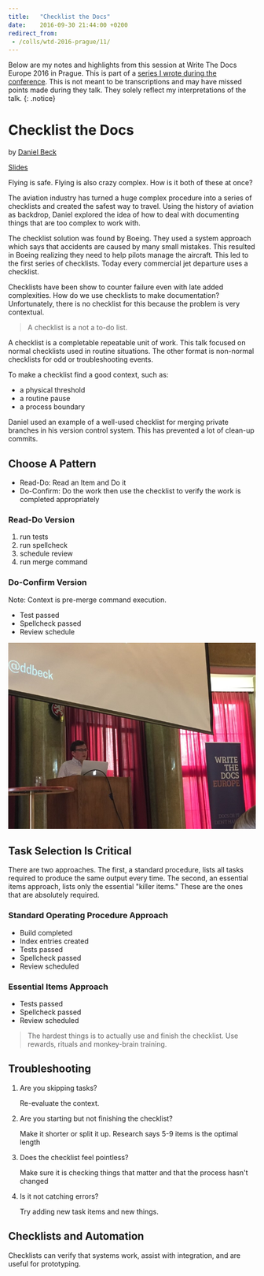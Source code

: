 ```yaml
---
title:   "Checklist the Docs"
date:    2016-09-30 21:44:00 +0200
redirect_from:
 - /colls/wtd-2016-prague/11/
---
```


Below are my notes and highlights from this session at Write The Docs
Europe 2016 in Prague.  This is part of a [series I wrote during the
conference](/technology/2016/09/20/wtd.html).  This is not meant to be
transcriptions and may have missed points made during they talk.
They solely reflect my interpretations of the talk.
{: .notice}

# Checklist the Docs

by [Daniel Beck](https://twitter.com/ddbeck)

[Slides](http://ddbeck.com/wtdeu2016)

Flying is safe. Flying is also crazy complex.  How is it both of these
at once?

The aviation industry has turned a huge complex procedure into a series
of checklists and created the safest way to travel.  Using the history
of aviation as backdrop, Daniel explored the idea of how to deal with
documenting things that are too complex to work with.

The checklist solution was found by Boeing.  They used a system
approach which says that accidents are caused by many small mistakes.
This resulted in Boeing realizing they need to help pilots manage
the aircraft.  This led to the first series of checklists.  Today every
commercial jet departure uses a checklist.

Checklists have been show to counter failure even with late added
complexities.  How do we use checklists to make documentation?
Unfortunately, there is no checklist for this because the problem is
very contextual.

> A checklist is a not a to-do list.

A checklist is a completable repeatable unit of work.  This talk focused
on normal checklists used in routine situations.  The other format is
non-normal checklists for odd or troubleshooting events.

To make a checklist find a good context, such as:

* a physical threshold
* a routine pause
* a process boundary

Daniel used an example of a well-used checklist for merging private
branches in his version control system.  This has prevented a lot of
clean-up commits.

## Choose A Pattern

* Read-Do: Read an Item and Do it
* Do-Confirm: Do the work then use the checklist to verify the work is
   completed appropriately

### Read-Do Version

1. run tests
2. run spellcheck
3. schedule review
4. run merge command

### Do-Confirm Version

Note: Context is pre-merge command execution.

* Test passed
* Spellcheck passed
* Review schedule

![](/img/2016/WTD/Daniel.jpg)

## Task Selection Is Critical

There are two approaches.  The first, a standard procedure, lists all
tasks required to produce the same output every time.  The second, an
essential items approach, lists only the essential "killer items." These
are the ones that are absolutely required.

### Standard Operating Procedure Approach

* Build completed
* Index entries created
* Tests passed
* Spellcheck passed
* Review scheduled

### Essential Items Approach

* Tests passed 
* Spellcheck passed
* Review scheduled

> The hardest things is to actually use and finish the checklist.
Use rewards, rituals and monkey-brain training.

## Troubleshooting

1. Are you skipping tasks?

    Re-evaluate the context.

1. Are you starting but not finishing the checklist?

    Make it shorter or split it up.  Research says 5-9 items is the
    optimal length

1. Does the checklist feel pointless?

    Make sure it is checking things that matter and that the process
    hasn't changed

1. Is it not catching errors?

    Try adding new task items and new things.

## Checklists and Automation

Checklists can verify that systems work, assist with integration, and
are useful for prototyping.

